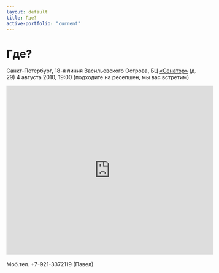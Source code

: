 ```yaml
---
layout: default
title: Где?
active-portfolio: "current"
---
```


Где?
========

Санкт-Петербург, 18-я линия Васильевского Острова, БЦ <a href="http://www.senator.spb.ru/" target="_blank">«Сенатор»</a> (д. 29)
4 августа 2010, 19:00 (подходите на ресепшен, мы вас встретим)

<iframe width="540" height="440" frameborder="0" scrolling="no" marginheight="0" marginwidth="0" src="http://maps.google.com/maps?f=q&amp;source=s_q&amp;hl=en&amp;geocode=&amp;q=Russia,+Sankt-Peterburg,+St+Petersburg,+18-%D1%8F+%D0%BB%D0%B8%D0%BD%D0%B8%D1%8F,+29&amp;sll=59.936634,30.266454&amp;sspn=0.005611,0.01929&amp;ie=UTF8&amp;hq=&amp;hnear=18-ya+liniya,+29,+%E2%84%967,+gorod+Sankt-Peterburg,+Vasileostrovskiy+administrativnyy+rayon,+Russian+Federation,+199178&amp;ll=59.937558,30.26536&amp;spn=0.020638,0.054932&amp;z=14&amp;iwloc=A&amp;output=embed">
	</iframe><br /><br />
Моб.тел. +7-921-3372119 (Павел)
